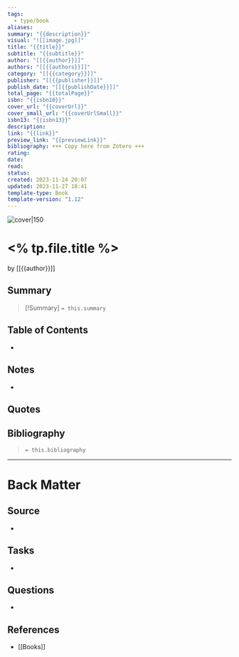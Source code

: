 ```yaml
---
tags:
  - type/book
aliases: 
summary: "{{description}}"
visual: "![[image.jpg]]"
title: "{{title}}"
subtitle: "{{subtitle}}"
author: "[[{{author}}]]"
authors: "[[{{authors}}]]"
category: "[[{{category}}]]"
publisher: "[[{{publisher}}]]"
publish_date: "[[{{publishDate}}]]"
total_page: "{{totalPage}}"
isbn: "{{isbn10}}"
cover_url: "{{coverUrl}}"
cover_small_url: "{{coverUrlSmall}}"
isbn13: "{{isbn13}}"
description: 
link: "{{link}}"
preview_link: "{{previewLink}}"
bibliography: +++ Copy here from Zotero +++
rating: 
date: 
read: 
status: 
created: 2023-11-24 20:07
updated: 2023-11-27 18:41
template-type: Book
template-version: "1.12"
---
```

<!-- 
rating: ⭐️⭐️⭐️    // 1 to 3 stars
date: 2023             // when started reading
read: 2023             // when finished reading
status: undefined, backlog, to read, reading, completed, stopped
-->

![cover|150]({{coverUrl}})

# <% tp.file.title %>

by [[{{author}}]]

## Summary
<!-- No more than a couple paragraphs summarizing this BOOK -->
> [!Summary]
> `= this.summary`

## Table of Contents
<!--Link to table of contents (TOC) -->
- 

## Notes
<!-- The main content of my thoughts really -->
- 


## Quotes
<!-- Notable quotes with reference to their page or location -->

## Bibliography

> `= this.bibliography`

---
# Back Matter

## Source
<!-- Always keep a link to the source- --> 
-  

## Tasks
<!-- What remains to be done with this note? --> 
- 

## Questions
<!-- What remains for you to consider? -->
- 

## References
<!-- Links to pages not referenced in the content -->
- [[Books]]